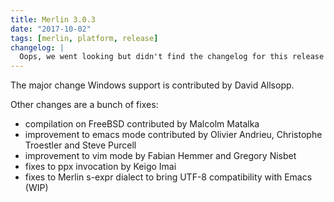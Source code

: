 ```yaml
---
title: Merlin 3.0.3
date: "2017-10-02"
tags: [merlin, platform, release]
changelog: |
  Oops, we went looking but didn't find the changelog for this release 🙈
---
```


The major change Windows support is contributed by David Allsopp.

Other changes are a bunch of fixes:
- compilation on FreeBSD contributed by Malcolm Matalka
- improvement to emacs mode contributed by Olivier Andrieu, Christophe
Troestler and Steve Purcell
- improvement to vim mode by Fabian Hemmer and Gregory Nisbet
- fixes to ppx invocation by Keigo Imai
- fixes to Merlin s-expr dialect to bring UTF-8 compatibility with Emacs (WIP)